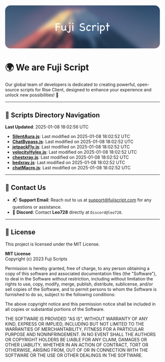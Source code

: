 ![Banner](.github/b.webp)

# 🌍 **We are Fuji Script**

Our global team of developers is dedicated to creating powerful, open-source scripts for Rise Client, designed to enhance your experience and unlock new possibilities! 🌟

---
<!-- SCRIPTS_NAVIGATION_START -->
## 📂 **Scripts Directory Navigation**

**Last Updated**: 2025-01-08 18:02:56 UTC

- **[SilentAura.js](scripts/SilentAura.js)**: Last modified on 2025-01-08 18:02:52 UTC
- **[ChatBypass.js](scripts/ChatBypass.js)**: Last modified on 2025-01-08 18:02:52 UTC
- **[jetpackFly.js](scripts/jetpackFly.js)**: Last modified on 2025-01-08 18:02:52 UTC
- **[velocityHylex.js](scripts/velocityHylex.js)**: Last modified on 2025-01-08 18:02:52 UTC
- **[chestxray.js](scripts/chestxray.js)**: Last modified on 2025-01-08 18:02:52 UTC
- **[bedxray.js](scripts/bedxray.js)**: Last modified on 2025-01-08 18:02:52 UTC
- **[chatMacro.js](scripts/chatMacro.js)**: Last modified on 2025-01-08 18:02:52 UTC

<!-- SCRIPTS_NAVIGATION_END -->

---

## 💬 **Contact Us**  
- 📬 **Support Email**: Reach out to us at [support@fujiscript.com](mailto:support@fujiscript.com) for any questions or assistance.  
- 💬 **Discord**: Contact **Leo728** directly at `Discord@leo728`.

---

## 📜 **License**

This project is licensed under the MIT License.  

**MIT License**  
Copyright (c) 2023 Fuji Scripts  

Permission is hereby granted, free of charge, to any person obtaining a copy of this software and associated documentation files (the "Software"), to deal in the Software without restriction, including without limitation the rights to use, copy, modify, merge, publish, distribute, sublicense, and/or sell copies of the Software, and to permit persons to whom the Software is furnished to do so, subject to the following conditions:  

The above copyright notice and this permission notice shall be included in all copies or substantial portions of the Software.  

THE SOFTWARE IS PROVIDED "AS IS", WITHOUT WARRANTY OF ANY KIND, EXPRESS OR IMPLIED, INCLUDING BUT NOT LIMITED TO THE WARRANTIES OF MERCHANTABILITY, FITNESS FOR A PARTICULAR PURPOSE AND NONINFRINGEMENT. IN NO EVENT SHALL THE AUTHORS OR COPYRIGHT HOLDERS BE LIABLE FOR ANY CLAIM, DAMAGES OR OTHER LIABILITY, WHETHER IN AN ACTION OF CONTRACT, TORT OR OTHERWISE, ARISING FROM, OUT OF OR IN CONNECTION WITH THE SOFTWARE OR THE USE OR OTHER DEALINGS IN THE SOFTWARE.  
